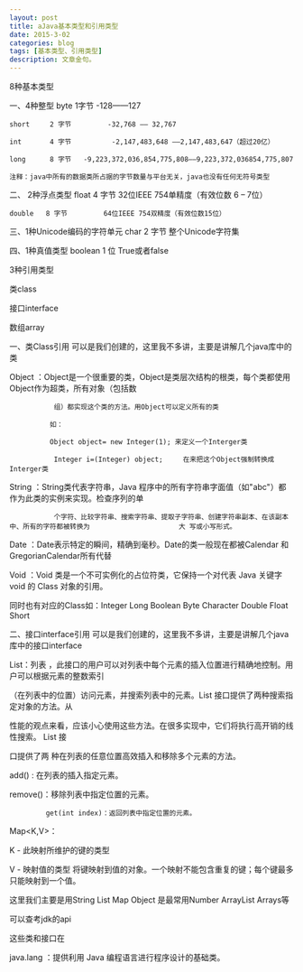 ```yaml
---
layout: post
title: aJava基本类型和引用类型
date: 2015-3-02
categories: blog
tags: [基本类型、引用类型]
description: 文章金句。
---
```


8种基本类型 

一、4种整型 
    byte      1字节           -128——127 

    short     2 字节         -32,768 —— 32,767 

    int       4 字节          -2,147,483,648 ——2,147,483,647（超过20亿） 

    long      8 字节   -9,223,372,036,854,775,808——9,223,372,036854,775,807 

    注释：java中所有的数据类所占据的字节数量与平台无关，java也没有任何无符号类型 

二、 2种浮点类型 
    float    4 字节         32位IEEE 754单精度（有效位数 6 – 7位） 

    double   8 字节         64位IEEE 754双精度（有效位数15位） 

三、1种Unicode编码的字符单元 
    char    2 字节          整个Unicode字符集 

四、1种真值类型 
boolean    1 位             True或者false 
 

3种引用类型 

类class 

接口interface 

数组array 

一、类Class引用 
可以是我们创建的，这里我不多讲，主要是讲解几个java库中的类 

Object ：Object是一个很重要的类，Object是类层次结构的根类，每个类都使用Object作为超类，所有对象（包括数 

               组）都实现这个类的方法。用Object可以定义所有的类 

              如： 

              Object object= new Integer(1); 来定义一个Interger类 

               Integer i=(Integer) object;     在来把这个Object强制转换成Interger类 

String ：String类代表字符串，Java 程序中的所有字符串字面值（如"abc"）都作为此类的实例来实现。检查序列的单 

               个字符、比较字符串、搜索字符串、提取子字符串、创建字符串副本、在该副本中、所有的字符都被转换为                      大 写或小写形式。 

Date ：Date表示特定的瞬间，精确到毫秒。Date的类一般现在都被Calendar 和GregorianCalendar所有代替 

Void ：Void 类是一个不可实例化的占位符类，它保持一个对代表 Java 关键字 void 的 Class 对象的引用。 

同时也有对应的Class如：Integer  Long  Boolean  Byte  Character  Double  Float   Short 

二、接口interface引用 
可以是我们创建的，这里我不多讲，主要是讲解几个java库中的接口interface 

List<E>：列表 ，此接口的用户可以对列表中每个元素的插入位置进行精确地控制。用户可以根据元素的整数索引 

（在列表中的位置）访问元素，并搜索列表中的元素。List 接口提供了两种搜索指定对象的方法。从 

性能的观点来看，应该小心使用这些方法。在很多实现中，它们将执行高开销的线性搜索。 List 接 

口提供了两   种在列表的任意位置高效插入和移除多个元素的方法。 

add() : 在列表的插入指定元素。 

remove()：移除列表中指定位置的元素。 

             get(int index)：返回列表中指定位置的元素。 



Map<K,V>： 

K - 此映射所维护的键的类型 

V - 映射值的类型 将键映射到值的对象。一个映射不能包含重复的键；每个键最多只能映射到一个值。 

这里我们主要是用String List Map Object 是最常用Number ArrayList<E> Arrays等 

可以查考jdk的api 

这些类和接口在 

java.lang ：提供利用 Java 编程语言进行程序设计的基础类。 











